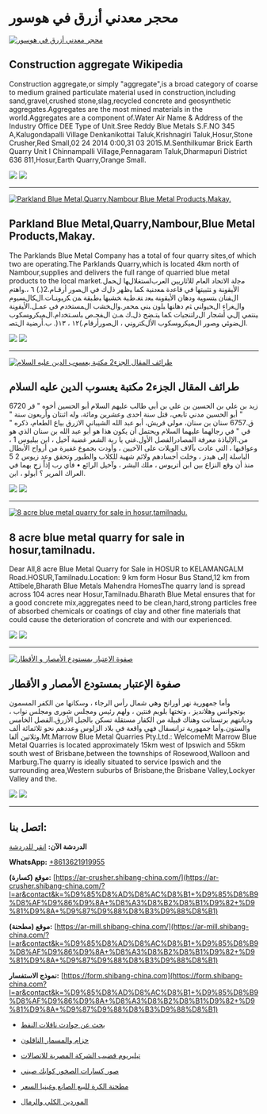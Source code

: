 # محجر معدني أزرق في هوسور

<a href="https://swt.shibang-china.com/?l=ar&img&k=%D9%85%D8%AD%D8%AC%D8%B1+%D9%85%D8%B9%D8%AF%D9%86%D9%8A+%D8%A3%D8%B2%D8%B1%D9%82+%D9%81%D9%8A+%D9%87%D9%88%D8%B3%D9%88%D8%B1" target="_blank">![محجر معدني أزرق في هوسور](http://static.shibang-china.com/all-800x300/683.jpg)</a>

## Construction aggregate Wikipedia
Construction aggregate,or simply &quot;aggregate&quot;,is a broad category of coarse to medium grained particulate material used in construction,including sand,gravel,crushed stone,slag,recycled concrete and geosynthetic aggregates.Aggregates are the most mined materials in the world.Aggregates are a component of.Water Air Name &amp; Address of the Industry Office DEE Type of Unit.Sree Reddy Blue Metals S.F.NO 345 A,Kalugondapalli Village Denkanikottai Taluk,Krishnagiri Taluk,Hosur,Stone Crusher,Red Small,02 24 2014 0:00,31 03 2015.M.Senthilkumar Brick Earth Quarry Unit I Chinnampalli Village,Pennagaram Taluk,Dharmapuri District 636 811,Hosur,Earth Quarry,Orange Small.


<a href="https://whatsapp.shibangsoft.com/WhatsApp.php" target="_blank" title="WhatsApp">![](http://static.shibang-china.com/icon/whatsapp.png)</a> <a href="https://swt.shibang-china.com/?l=ar&icon&k=%D9%85%D8%AD%D8%AC%D8%B1+%D9%85%D8%B9%D8%AF%D9%86%D9%8A+%D8%A3%D8%B2%D8%B1%D9%82+%D9%81%D9%8A+%D9%87%D9%88%D8%B3%D9%88%D8%B1" target="_blank">![](http://static.shibang-china.com/icon/chat-ar.png)</a>

---

<a href="https://swt.shibang-china.com/?l=ar&img&k=%D9%85%D8%AD%D8%AC%D8%B1+%D9%85%D8%B9%D8%AF%D9%86%D9%8A+%D8%A3%D8%B2%D8%B1%D9%82+%D9%81%D9%8A+%D9%87%D9%88%D8%B3%D9%88%D8%B1" target="_blank">![Parkland Blue Metal,Quarry,Nambour,Blue Metal Products,Makay.](http://static.shibang-china.com/all-800x300/1000.jpg)</a>

## Parkland Blue Metal,Quarry,Nambour,Blue Metal Products,Makay.
The Parklands Blue Metal Company has a total of four quarry sites,of which two are operating.The Parklands Quarry,which is located 4km north of Nambour,supplies and delivers the full range of quarried blue metal products to the local market.ﻣﺟﻟﺔ الاتحاد العام للآثاريين العربﺍﺴﺘﻐﻼﻝﻬﺎ ﻝﺤﻤل ﺍﻷﻴﻘﻭﻨﺔ ﻭ ﺘﺜﺒﻴﺘﻬﺎ ﻓﻲ ﻗﺎﻋﺩﺓ ﻤﻌﺩﻨﻴﺔ ﻜﻤﺎ ﻴﻅﻬﺭ ﺫﻝﻙ ﻓﻲ ﺍﻝﺼﻭﺭ ﺃﺭﻗـﺎﻡ.2(.) ٦ ،.ﻭﺍﻫﺘﻡ ﺍﻝﻔﻨﺎﻥ ﺒﺘﺴﻭﻴﺔ ﻭﺩﻫﺎﻥ ﺍﻷﻴﻘﻭﻨﺔ ﺒﻌﺩ ﺘﻐ.ﻁﻴﺔ ﺨﺸﺒﻬﺎ ﺒﻁﺒﻘﺔ ﻤﻥ ﻜﺭﺒﻭﻨـﺎﺕ.ﺍﻝﻜﺎﻝﺴﻴﻭﻡ ﻭﺍﻝﻐﺭﺍﺀ ﺍﻝﺤﻴﻭﺍﻨﻲ ﺜﻡ ﺩﻫﺎﻨﻬﺎ ﺒﻠﻭﻥ ﺒﻨﻲ ﻤﺤﻤﺭ.ﻭﺍﻝﺨﺸﺏ ﺍﻝﻤﺴﺘﺨﺩﻡ ﻓﻲ ﻋﻤـل.ﺍﻷﻴﻘﻭﻨﺔ ﻴﻨﺘﻤﻲ ﺇﻝﻲ ﺃﺸﺠﺎﺭ ﺍﻝﺭﺍﺘﻨﺠﻴﺎﺕ ﻜﻤﺎ ﻴﺘـﻀﺢ ﺫﻝـﻙ ﻤـﻥ ﺍﻝﻔﺤـﺹ ﺒﺎﺴـﺘﺨﺩﺍﻡ.ﺍﻝﻤﻴﻜﺭﻭﺴﻜﻭﺏ ﺍﻝﻀﻭﺌﻲ ﻭﺼﻭﺭ ﺍﻝﻤﻴﻜﺭﻭﺴﻜﻭﺏ ﺍﻷﻝﻜﺘﺭﻭﻨﻲ ، ﺍﻝﺼﻭﺭﺃﺭﻗﺎﻡ.)١٢ ، ١٣(. ﺏ.ﺃﺭﻀﻴﺔ ﺍﻝﺘﺼ.


<a href="https://whatsapp.shibangsoft.com/WhatsApp.php" target="_blank" title="WhatsApp">![](http://static.shibang-china.com/icon/whatsapp.png)</a> <a href="https://swt.shibang-china.com/?l=ar&icon&k=%D9%85%D8%AD%D8%AC%D8%B1+%D9%85%D8%B9%D8%AF%D9%86%D9%8A+%D8%A3%D8%B2%D8%B1%D9%82+%D9%81%D9%8A+%D9%87%D9%88%D8%B3%D9%88%D8%B1" target="_blank">![](http://static.shibang-china.com/icon/chat-ar.png)</a>

---

<a href="https://swt.shibang-china.com/?l=ar&img&k=%D9%85%D8%AD%D8%AC%D8%B1+%D9%85%D8%B9%D8%AF%D9%86%D9%8A+%D8%A3%D8%B2%D8%B1%D9%82+%D9%81%D9%8A+%D9%87%D9%88%D8%B3%D9%88%D8%B1" target="_blank">![طرائف المقال الجزء2 مكتبة يعسوب الدين عليه السلام](http://static.shibang-china.com/all-800x300/494.jpg)</a>

## طرائف المقال الجزء2 مكتبة يعسوب الدين عليه السلام
6720 زيد بن علي بن الحسين بن علي بن أبي طالب عليهم السلام أبو الحسين أخوه &quot; قر &quot; أبو الحسين مدني تابعي، قتل سنة احدى وعشرين ومائة، وله اثنتان وأربعون سنة &quot; ق.6757 سنان بن سنان، مولى قريش، أبو عبد الله الشيباني الازرق بياع الطعام، ذكره &quot; قي &quot; في رجالهما عليهما السلام ويحتمل أن يكون هذا هو أبو عبد الله بن سنان الذي هو من.الإلياذة معرفة المصادرالفصل الأول.غني يا ربة الشعر غضبة آخيل ، ابن بيليوس 1 ، وعواقبها ، التي عادت بآلاف الويلات على الآخيين ، وأودت بجموع غفيرة من أرواح الأبطال الباسلة إلى هيدز ، وخلت أجسادهم ولائم شهية للكلاب والطيور وتحقق وعد زيوس 2 5 منذ أن وقع النزاع بين ابن أتريوس ، ملك البشر ، وآخيل الرائع • فأي رب إذاً زج بهما في العراك المرير ؟ أبولو ، ابن.


<a href="https://whatsapp.shibangsoft.com/WhatsApp.php" target="_blank" title="WhatsApp">![](http://static.shibang-china.com/icon/whatsapp.png)</a> <a href="https://swt.shibang-china.com/?l=ar&icon&k=%D9%85%D8%AD%D8%AC%D8%B1+%D9%85%D8%B9%D8%AF%D9%86%D9%8A+%D8%A3%D8%B2%D8%B1%D9%82+%D9%81%D9%8A+%D9%87%D9%88%D8%B3%D9%88%D8%B1" target="_blank">![](http://static.shibang-china.com/icon/chat-ar.png)</a>

---

<a href="https://swt.shibang-china.com/?l=ar&img&k=%D9%85%D8%AD%D8%AC%D8%B1+%D9%85%D8%B9%D8%AF%D9%86%D9%8A+%D8%A3%D8%B2%D8%B1%D9%82+%D9%81%D9%8A+%D9%87%D9%88%D8%B3%D9%88%D8%B1" target="_blank">![8 acre blue metal quarry for sale in hosur,tamilnadu.](http://static.shibang-china.com/all-800x300/1166.jpg)</a>

## 8 acre blue metal quarry for sale in hosur,tamilnadu.
Dear All,8 acre Blue Metal Quarry for Sale in HOSUR to KELAMANGALM Road.HOSUR,Tamilnadu.Location: 9 km form Hosur Bus Stand,12 km from Attibele,Bharath Blue Metals Mahendra HomesThe quarry land is spread across 104 acres near Hosur,Tamilnadu.Bharath Blue Metal ensures that for a good concrete mix,aggregates need to be clean,hard,strong particles free of absorbed chemicals or coatings of clay and other fine materials that could cause the deterioration of concrete and with our experienced.


<a href="https://whatsapp.shibangsoft.com/WhatsApp.php" target="_blank" title="WhatsApp">![](http://static.shibang-china.com/icon/whatsapp.png)</a> <a href="https://swt.shibang-china.com/?l=ar&icon&k=%D9%85%D8%AD%D8%AC%D8%B1+%D9%85%D8%B9%D8%AF%D9%86%D9%8A+%D8%A3%D8%B2%D8%B1%D9%82+%D9%81%D9%8A+%D9%87%D9%88%D8%B3%D9%88%D8%B1" target="_blank">![](http://static.shibang-china.com/icon/chat-ar.png)</a>

---

<a href="https://swt.shibang-china.com/?l=ar&img&k=%D9%85%D8%AD%D8%AC%D8%B1+%D9%85%D8%B9%D8%AF%D9%86%D9%8A+%D8%A3%D8%B2%D8%B1%D9%82+%D9%81%D9%8A+%D9%87%D9%88%D8%B3%D9%88%D8%B1" target="_blank">![صفوة الإعتبار بمستودع الأمصار و الأقطار](http://static.shibang-china.com/all-800x300/252.jpg)</a>

## صفوة الإعتبار بمستودع الأمصار و الأقطار
وأما جمهورية نهر أورانج وهي شمال رأس الرجاء ، وسكانها من الكفر المسمون بوتجوانس وهلانديز ، وتختها بلويم فنتين ، ولهم رئيس ومجلس شورى ومجلس نواب ، وديانتهم برتستانت وهناك قبيلة من الكفار مستقلة تسكن بالجبل الأزرق.الفصل الخامس والستون.وأما جمهورية ترانسفال فهي واقعة في بلاد الزلوس وعددهم نحو ثلاثمائة ألف وثلاثين ألفا.Mt.Marrow Blue Metal Quarries Pty.Ltd.: WelcomeMt Marrow Blue Metal Quarries is located approximately 15km west of Ipswich and 55km south west of Brisbane,between the townships of Rosewood,Walloon and Marburg.The quarry is ideally situated to service Ipswich and the surrounding area,Western suburbs of Brisbane,the Brisbane Valley,Lockyer Valley and the.


<a href="https://whatsapp.shibangsoft.com/WhatsApp.php" target="_blank" title="WhatsApp">![](http://static.shibang-china.com/icon/whatsapp.png)</a> <a href="https://swt.shibang-china.com/?l=ar&icon&k=%D9%85%D8%AD%D8%AC%D8%B1+%D9%85%D8%B9%D8%AF%D9%86%D9%8A+%D8%A3%D8%B2%D8%B1%D9%82+%D9%81%D9%8A+%D9%87%D9%88%D8%B3%D9%88%D8%B1" target="_blank">![](http://static.shibang-china.com/icon/chat-ar.png)</a>

---
## اتصل بنا:

**الدردشة الآن:** [انقر للدردشة](https://swt.shibang-china.com?l=ar&contact&k=%D9%85%D8%AD%D8%AC%D8%B1+%D9%85%D8%B9%D8%AF%D9%86%D9%8A+%D8%A3%D8%B2%D8%B1%D9%82+%D9%81%D9%8A+%D9%87%D9%88%D8%B3%D9%88%D8%B1)

**WhatsApp:**  [+8613621919955](https://whatsapp.shibangsoft.com/WhatsApp.php)

**موقع (كسارة):** [https://ar-crusher.shibang-china.com/](https://ar-crusher.shibang-china.com/?l=ar&contact&k=%D9%85%D8%AD%D8%AC%D8%B1+%D9%85%D8%B9%D8%AF%D9%86%D9%8A+%D8%A3%D8%B2%D8%B1%D9%82+%D9%81%D9%8A+%D9%87%D9%88%D8%B3%D9%88%D8%B1)

**موقع (مطحنة):** [https://ar-mill.shibang-china.com/](https://ar-mill.shibang-china.com/?l=ar&contact&k=%D9%85%D8%AD%D8%AC%D8%B1+%D9%85%D8%B9%D8%AF%D9%86%D9%8A+%D8%A3%D8%B2%D8%B1%D9%82+%D9%81%D9%8A+%D9%87%D9%88%D8%B3%D9%88%D8%B1)

**نموذج الاستفسار:** [https://form.shibang-china.com](https://form.shibang-china.com?l=ar&contact&k=%D9%85%D8%AD%D8%AC%D8%B1+%D9%85%D8%B9%D8%AF%D9%86%D9%8A+%D8%A3%D8%B2%D8%B1%D9%82+%D9%81%D9%8A+%D9%87%D9%88%D8%B3%D9%88%D8%B1)

* [بحث عن حوادث ناقلات النفط](../22/%D8%A8%D8%AD%D8%AB%20%D8%B9%D9%86%20%D8%AD%D9%88%D8%A7%D8%AF%D8%AB%20%D9%86%D8%A7%D9%82%D9%84%D8%A7%D8%AA%20%D8%A7%D9%84%D9%86%D9%81%D8%B7.md)

* [حزام والمسمار الناقلون](../25/%D8%AD%D8%B2%D8%A7%D9%85%20%D9%88%D8%A7%D9%84%D9%85%D8%B3%D9%85%D8%A7%D8%B1%20%D8%A7%D9%84%D9%86%D8%A7%D9%82%D9%84%D9%88%D9%86.md)

* [تيليريوم قضيب الشركة المصرية للاتصالات](../23/%D8%AA%D9%8A%D9%84%D9%8A%D8%B1%D9%8A%D9%88%D9%85%20%D9%82%D8%B6%D9%8A%D8%A8%20%D8%A7%D9%84%D8%B4%D8%B1%D9%83%D8%A9%20%D8%A7%D9%84%D9%85%D8%B5%D8%B1%D9%8A%D8%A9%20%D9%84%D9%84%D8%A7%D8%AA%D8%B5%D8%A7%D9%84%D8%A7%D8%AA.md)

* [صور كسارات الصخور كوابك صيني](../22/%D8%B5%D9%88%D8%B1%20%D9%83%D8%B3%D8%A7%D8%B1%D8%A7%D8%AA%20%D8%A7%D9%84%D8%B5%D8%AE%D9%88%D8%B1%20%D9%83%D9%88%D8%A7%D8%A8%D9%83%20%D8%B5%D9%8A%D9%86%D9%8A.md)

* [مطحنة الكرة للبيع الصانع وغينيا السعر](../24/%D9%85%D8%B7%D8%AD%D9%86%D8%A9%20%D8%A7%D9%84%D9%83%D8%B1%D8%A9%20%D9%84%D9%84%D8%A8%D9%8A%D8%B9%20%D8%A7%D9%84%D8%B5%D8%A7%D9%86%D8%B9%20%D9%88%D8%BA%D9%8A%D9%86%D9%8A%D8%A7%20%D8%A7%D9%84%D8%B3%D8%B9%D8%B1.md)

* [الموردين الكلي والرمال](../23/%D8%A7%D9%84%D9%85%D9%88%D8%B1%D8%AF%D9%8A%D9%86%20%D8%A7%D9%84%D9%83%D9%84%D9%8A%20%D9%88%D8%A7%D9%84%D8%B1%D9%85%D8%A7%D9%84.md)